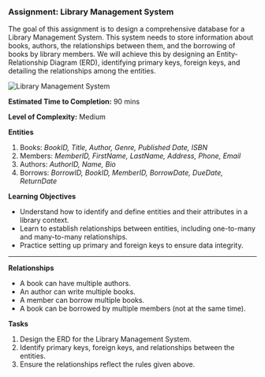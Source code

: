 ### Assignment: Library Management System

The goal of this assignment is to design a comprehensive database for a Library Management System. This system needs to store information about books, authors, the relationships between them, and the borrowing of books by library members. We will achieve this by designing an Entity-Relationship Diagram (ERD), identifying primary keys, foreign keys, and detailing the relationships among the entities.

![Library Management System](/erd/Library%20Management%20System.png)

**Estimated Time to Completion:** 90 mins

**Level of Complexity:** Medium

**Entities**
1. Books: *BookID, Title, Author, Genre, Published Date, ISBN* 
2. Members: *MemberID, FirstName, LastName, Address, Phone, Email*
2. Authors: *AuthorID, Name, Bio*
3. Borrows: *BorrowID, BookID, MemberID, BorrowDate, DueDate, ReturnDate*


**Learning Objectives**
- Understand how to identify and define entities and their attributes in a library context.
- Learn to establish relationships between entities, including one-to-many and many-to-many relationships.
- Practice setting up primary and foreign keys to ensure data integrity.

---

**Relationships**
- A book can have multiple authors.
- An author can write multiple books.
- A member can borrow multiple books. 
- A book can be borrowed by multiple members (not at the same time).

**Tasks**
1. Design the ERD for the Library Management System.
2. Identify primary keys, foreign keys, and relationships between the entities.
3. Ensure the relationships reflect the rules given above.
